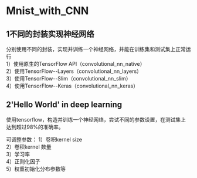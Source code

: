 ﻿# Mnist_with_CNN   


## 1不同的封装实现神经网络   
分别使用不同的封装，实现并训练一个神经网络，并能在训练集和测试集上正常运行  
1）使用原生的TensorFlow API（convolutional_nn_native）  
2）使用TensorFlow--Layers（convolutional_nn_layers）   
3）使用TensorFlow--Slim（convolutional_nn_slim）   
4）使用TensorFlow--Keras（convolutional_nn_keras）  


## 2'Hello World' in deep learning    

使用tensorflow，构造并训练一个神经网络，尝试不同的参数设置，在测试集上达到超过98%的准确率。

可调整参数：
1）卷积kernel size  
2）卷积kernel 数量    
3）学习率    
4）正则化因子    
5）权重初始化分布参数等